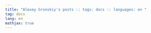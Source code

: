 ```yaml
---
title: "Alexey Gronskiy's posts :: tags: docs :: languages: en "
tag: docs
lang: en
mathjax: true
---
```

<!-- Generated automatically -->
